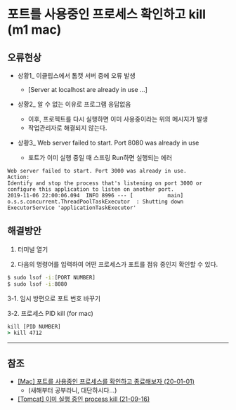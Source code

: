 # 포트를 사용중인 프로세스 확인하고 kill (m1 mac)

## 오류현상

- 상황1\_ 이클립스에서 톰캣 서버 중에 오류 발생

  - [Server at localhost are already in use ...]

- 상황2\_ 알 수 없는 이유로 프로그램 응답없음

  - 이후, 프로젝트를 다시 실행하면 이미 사용중이라는 위의 메시지가 발생
  - 작업관리자로 해결되지 않는다.

- 상황3\_ Web server failed to start. Port 8080 was already in use
  - 포트가 이미 실행 중일 때 스프링 Run하면 실행되는 에러

```
Web server failed to start. Port 3000 was already in use.
Action:
Identify and stop the process that's listening on port 3000 or configure this application to listen on another port.
2019-11-06 22:00:06.094  INFO 8996 --- [           main] o.s.s.concurrent.ThreadPoolTaskExecutor  : Shutting down ExecutorService 'applicationTaskExecutor'
```

## 해결방안

1. 터미널 열기

2. 다음의 명령어를 입력하여 어떤 프로세스가 포트를 점유 중인지 확인할 수 있다.

```cmd
$ sudo lsof -i:[PORT NUMBER]
$ sudo lsof -i:8080
```

3-1. 임시 방편으로 포트 번호 바꾸기

3-2. 프로세스 PID kill (for mac)

```cmd
kill [PID NUMBER]
> kill 4712
```

---

## 참조

- [[Mac] 포트를 사용중인 프로세스를 확인하고 종료해보자 (20-01-01)](https://velog.io/@todak/Mac-%ED%8F%AC%ED%8A%B8%EB%A5%BC-%EC%82%AC%EC%9A%A9%EC%A4%91%EC%9D%B8-%ED%94%84%EB%A1%9C%EC%84%B8%EC%8A%A4%EB%A5%BC-%ED%99%95%EC%9D%B8%ED%95%98%EA%B3%A0-%EC%A2%85%EB%A3%8C%ED%95%B4%EB%B3%B4%EC%9E%90)
  - (새해부터 공부라니, 대단하시다...)
- [[Tomcat] 이미 실행 중인 process kill (21-09-16)](https://studyingazae.tistory.com/54)
